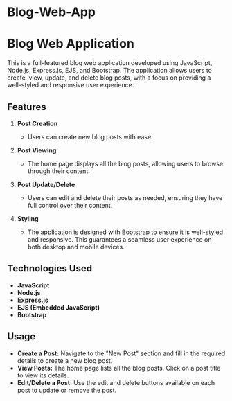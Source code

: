 # Blog-Web-App

# Blog Web Application

This is a full-featured blog web application developed using JavaScript, Node.js, Express.js, EJS, and Bootstrap. The application allows users to create, view, update, and delete blog posts, with a focus on providing a well-styled and responsive user experience.

## Features

1. **Post Creation**
   - Users can create new blog posts with ease.
   
2. **Post Viewing**
   - The home page displays all the blog posts, allowing users to browse through their content.
   
3. **Post Update/Delete**
   - Users can edit and delete their posts as needed, ensuring they have full control over their content.
   
4. **Styling**
   - The application is designed with Bootstrap to ensure it is well-styled and responsive. This guarantees a seamless user experience on both desktop and mobile devices.

## Technologies Used

- **JavaScript**
- **Node.js**
- **Express.js**
- **EJS (Embedded JavaScript)**
- **Bootstrap**

## Usage

- **Create a Post:** Navigate to the "New Post" section and fill in the required details to create a new blog post.
- **View Posts:** The home page lists all the blog posts. Click on a post title to view its details.
- **Edit/Delete a Post:** Use the edit and delete buttons available on each post to update or remove the post.

